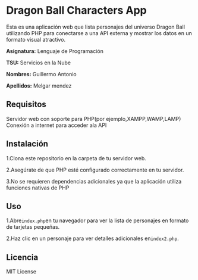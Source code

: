 # Dragon Ball Characters App
Esta es una aplicación web que lista personajes del universo Dragon Ball utilizando PHP para conectarse a una API externa y mostrar los datos en un formato visual atractivo.

**Asignatura:** Lenguaje de Programación

**TSU:**        Servicios en la Nube

**Nombres:**    Guillermo Antonio

**Apellidos:**  Melgar mendez

## Requisitos

Servidor web con soporte para PHP(por ejemplo,XAMPP,WAMP,LAMP)
Conexión a internet para acceder ala API

## Instalación

1.Clona este repositorio en la carpeta de tu servidor web.

2.Asegúrate de que PHP esté configurado correctamente en tu servidor.

3.No se requieren dependencias adicionales ya que la aplicación utiliza funciones nativas de PHP

## Uso

1.Abre`index.php`en tu navegador para ver la lista de personajes en formato de tarjetas pequeñas.

2.Haz clic en un personaje para ver detalles adicionales en`index2.php`.

## Licencia
MIT License





